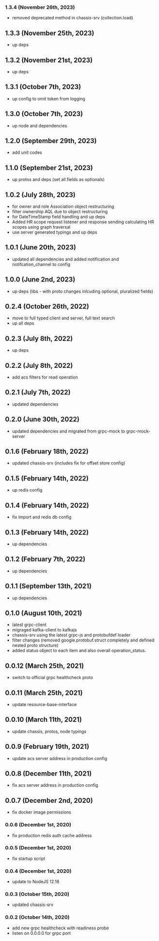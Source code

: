 ### 1.3.4 (November 26th, 2023)

- removed deprecated method in chassis-srv (collection.load)

## 1.3.3 (November 25th, 2023)

- up deps

## 1.3.2 (November 21st, 2023)

- up deps

## 1.3.1 (October 7th, 2023)

- up config to omit token from logging

## 1.3.0 (October 7th, 2023)

- up node and dependencies

## 1.2.0 (September 29th, 2023)

- add unit codes

## 1.1.0 (September 21st, 2023)

- up protos and deps (set all fields as optionals)

## 1.0.2 (July 28th, 2023)

- for owner and role Association object restructuring
- filter ownership AQL due to object restructuring
- for DateTimeStamp field handling and up deps
- Added HR scope request listener and response sending calculating HR scopes using graph traversal
- use server generated typings and up deps

## 1.0.1 (June 20th, 2023)

- updated all dependencies and added notification and notifcation_channel to config

## 1.0.0 (June 2nd, 2023)

- up deps (libs - with proto changes inlcuding optional, pluralized fields)

## 0.2.4 (October 26th, 2022)

- move to full typed client and server, full text search
- up all deps

## 0.2.3 (July 8th, 2022)

- up deps

## 0.2.2 (July 8th, 2022)

- add acs filters for read operation

## 0.2.1 (July 7th, 2022)

- updated dependencies

## 0.2.0 (June 30th, 2022)

- updated dependencies and migrated from grpc-mock to grpc-mock-server

## 0.1.6 (February 18th, 2022)

- updated chassis-srv (includes fix for offset store config)

## 0.1.5 (February 14th, 2022)

- up redis config

## 0.1.4 (February 14th, 2022)

- fix import and redis db config

## 0.1.3 (February 14th, 2022)

- up dependencies

## 0.1.2 (February 7th, 2022)

- up dependencies

## 0.1.1 (September 13th, 2021)

- up dependencies

## 0.1.0 (August 10th, 2021)

- latest grpc-client
- migraged kafka-client to kafkajs
- chassis-srv using the latest grpc-js and protobufdef loader
- filter changes (removed google.protobuf.struct completely and defined nested proto structure)
- added status object to each item and also overall operation_status.

## 0.0.12 (March 25th, 2021)

- switch to official grpc healthcheck proto

## 0.0.11 (March 25th, 2021)

- update resource-base-interface

## 0.0.10 (March 11th, 2021)

- update chassis, protos, node typings

## 0.0.9 (February 19th, 2021)

- update acs server address in production config

## 0.0.8 (December 11th, 2021)

- fix acs server address in production config

## 0.0.7 (December 2nd, 2020)

- fix docker image permissions

### 0.0.6 (December 1st, 2020)

- fix production redis auth cache address

### 0.0.5 (December 1st, 2020)

- fix startup script

### 0.0.4 (December 1st, 2020)

- update to NodeJS 12.18

### 0.0.3 (October 15th, 2020)

- updated chassis-srv

### 0.0.2 (October 14th, 2020)

- add new grpc healthcheck with readiness probe
- listen on 0.0.0.0 for grpc port
